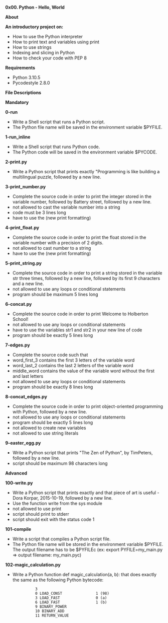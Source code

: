 **0x00. Python - Hello, World**

**About**

**An introductory project on:**

- How to use the Python interpreter
- How to print text and variables using print
- How to use strings
- Indexing and slicing in Python
- How to check your code with PEP 8

**Requirements**

- Python 3.10.5
- Pycodestyle 2.8.0

**File Descriptions**

**Mandatory**

**0-run**
- Write a Shell script that runs a Python script. 
- The Python file name will be saved in the environment variable $PYFILE.

**1-run_inline** 
- Write a Shell script that runs Python code. 
- The Python code will be saved in the environment variable $PYCODE.

**2-print.py** 
- Write a Python script that prints exactly "Programming is like building a multilingual puzzle, followed by a new line.

**3-print_number.py** 
- Complete the source code in order to print the integer stored in the variable number, followed by Battery street, followed by a new line.
- not allowed to cast the variable number into a string
- code must be 3 lines long
- have to use the (new print formatting)

**4-print_float.py** 
- Complete the source code in order to print the float stored in the variable number with a precision of 2 digits.
- not allowed to cast number to a string
- have to use the (new print formatting)

**5-print_string.py** 
- Complete the source code in order to print a string stored in the variable str three times, followed by a new line, followed by its first 9 characters and a new line.
- not allowed to use any loops or conditional statements
- program should be maximum 5 lines long

**6-concat.py** 
- Complete the source code in order to print Welcome to Holberton School!
- not allowed to use any loops or conditional statements
- have to use the variables str1 and str2 in your new line of code
- program should be exactly 5 lines long

**7-edges.py** 
- Complete the source code such that
- word_first_3 contains the first 3 letters of the variable word
- word_last_2 contains the last 2 letters of the variable word
- middle_word contains the value of the variable word without the first and last letters
- not allowed to use any loops or conditional statements
- program should be exactly 8 lines long

**8-concat_edges.py** 
- Complete the source code in order to print object-oriented programming with Python, followed by a new line.
- not allowed to use any loops or conditional statements
- program should be exactly 5 lines long
- not allowed to create new variables
- not allowed to use string literals

**9-easter_egg.py** 
- Write a Python script that prints "The Zen of Python", by TimPeters, followed by a new line.
- script should be maximum 98 characters long

**Advanced**

**100-write.py** 
- Write a Python script that prints exactly and that piece of art is useful - Dora Korpar, 2015-10-19, followed by a new line.
- Use the function write from the sys module
- not allowed to use print
- script should print to stderr
- script should exit with the status code 1

**101-compile** 
- Write a script that compiles a Python script file. 
- The Python file name will be stored in the environment variable $PYFILE. The output filename has to be $PYFILEc (ex: export PYFILE=my_main.py =>                        output filename: my_main.pyc)

**102-magic_calculation.py** 
- Write a Python function def magic_calculation(a, b): that does exactly the same as the following Python bytecode:


                3		
                0 LOAD_CONST               1 (98)
              	3 LOAD_FAST                0 (a)
              	6 LOAD_FAST                1 (b)
              	9 BINARY_POWER
             	10 BINARY_ADD
             	11 RETURN_VALUE
